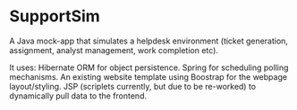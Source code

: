 SupportSim
==========

A Java mock-app that simulates a helpdesk environment (ticket generation, assignment, analyst management, work completion etc).

It uses:
Hibernate ORM for object persistence.
Spring for scheduling polling mechanisms.
An existing website template using Boostrap for the webpage layout/styling.
JSP (scriplets currently, but due to be re-worked) to dynamically pull data to the frontend.
